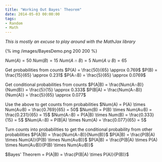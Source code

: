 ```yaml
---
title: "Working Out Bayes' Theorem"
date: 2014-05-03 00:00:00
tags:
- Random
- Math
---
```

*This is mostly an excuse to play around with the MathJax library*

{% img /images/BayesDemo.png 200 200 %}

$Num(A) = 50$
$Num(B) = 15$
$Num(A∩B) = 5$
$Num(A∪B) = 65$

Get probabilities from counts
$P(A) = \frac{50}{65} \approx 0.769$
$P(B) = \frac{15}{65} \approx 0.231$
$P(A∩B) = \frac{5}{65} \approx 0.0769$

Get conditional probabilities from counts
$P(A|B) = \frac{Num(A∩B)}{Num(B)} = \frac{5}{15} \approx 0.333$
$P(B|A) = \frac{Num(A∩B)}{Num(A)} = \frac{5}{65} \approx 0.077$

Use the above to get counts from probabilities
$Num(A) = P(A) \times Num(A∪B) = \frac{0.769}{65} = 50$
$Num(B) = P(B) \times Num(A∪B) = \frac{0.231}{65} = 15$
$Num(A∩B) = P(A|B) \times Num(B) = \frac{0.333}{15} = 5$
$Num(A∩B) = P(B|A) \times Num(A) = \frac{0.077}{65} = 5$

Turn counts into probabilities to get the conditional probability from other probabilities
$P(A|B) = \frac{Num(A∩B)}{Num(B)}$
$P(A|B) = \frac{P(B|A) \times Num(A)}{P(B) \times Num(A∪B)}$
$P(A|B) = \frac{P(B|A) \times P(A) \times Num(A∪B)}{P(B) \times Num(A∪B)}$

$Bayes' Theorem = P(A|B) = \frac{P(B|A) \times P(A)}{P(B)}$